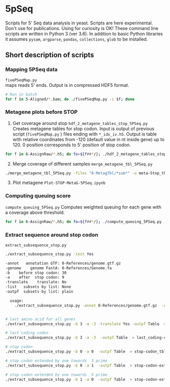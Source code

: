 # 5pSeq
Scripts for 5' Seq data analysis in yeast.
Scripts are here experimental. Don't use for publications. Using for curiosity is OK!
These command line scripts are written in Python 3 (ver 3.6). 
In addition to basic Python libraries it assumes `pysam`, `argparse`, `pandas`, `collections`, `glob` to be installed. 

## Short description of scripts
### Mapping 5PSeq data
`fivePSeqMap.py`   
maps reads 5' ends. Output is in compressed HDF5 format. 
```bash
# Run in batch
for f in 5-Aligned/*.bam; do ./fivePSeqMap.py -i $f; done 

```
### Metagene plots  before STOP
1. Get coverage around stop
`hdf_2_metagene_tables_stop_5PSeq.py`
Creates metagene tables for stop codon. Input is output of previous script (`fivePSeqMap.py` )   files ending with `*_idx_iv.h5`.  Output is table with relative coordinates from -120  (default value in nt inside gene) up to 120. 0 position corresponds to 5' position of stop codon.
```bash
for f in 6-AssignRaw/*.h5; do fo=${f##*/}; ./hdf_2_metagene_tables_stop_5PSeq.py -i $f -prefix ${fo/_idx_iv.h5} -col rpm  -th 18 -span 180 -subsets NO ; done | tee hdf_2_metagene.log
```
2. Merge coverage of different samples
 `merge_metagene_tbl_5PSeq.py`
```bash
./merge_metagene_tbl_5PSeq.py -files "8-MetagTbl/*sum*" -o meta-Stop_th18-Span180.csv
```
3. Plot metagene
 `Plot-STOP-MetaG-5PSeq.ipynb`

### Computing queuing score
`compute_queuing_5PSeq.py` 
Computes weighted queuing for each gene with a coverage above threshold.
```bash
for f in 6-AssignRaw/*.h5; do fo=${f##*/}; ./compute_queuing_5PSeq.py -i $f -th1 15 -th2 0.15 -span 180 -col rpm -o ${fo/_idx_iv.h5/_queuingScores.csv}; done
```

### Extract sequence around stop codon
`extract_subsequence_stop.py`

```bash
./extract_subsequence_stop.py -test Yes

-annot   annotation GTF: 0-References/genome.gtf.gz
-genome    genome FastA: 0-References/Genome.fa
-b    before stop codon: 30
-a    after  stop codon: 9
-translate    translate: No
-list   subsets by list: None
-outpf  subsets by list: plain

  usage:
	./extract_subsequence_stop.py -annot 0-References/genome.gtf.gz  -genome  0-References/Genome.fa   -b 30 -a 9  > outfile.seq


# last amino acid for all genes
./extract_subsequence_stop.py -b 3 -a -3 -translate Yes -outpf Table  > last_aa_tbl.txt

# last coding codon
./extract_subsequence_stop.py -b 3 -a -3  -outpf Table  > last_coding-codon_tbl.txt

# stop codon
./extract_subsequence_stop.py -b 0 -a 0  -outpf Table  > stop-codon_tbl.txt

# stop codon extended by one towards  3 prime
./extract_subsequence_stop.py -b 0 -a 1  -outpf Table  > stop-codon-extended-3pr_tbl.txt

# stop codon extended by one towards  5 prime
./extract_subsequence_stop.py -b 1 -a 0  -outpf Table  > stop-codon-extended-5pr_tbl.txt
```
